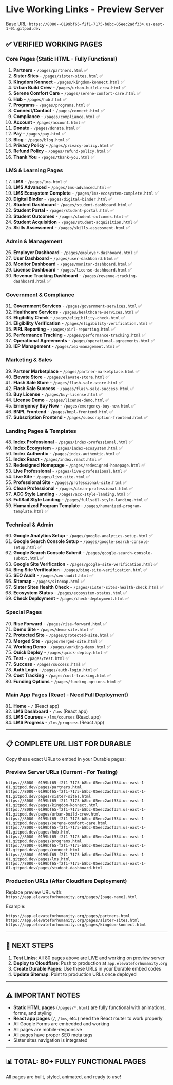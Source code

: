 # Live Working Links - Preview Server

Base URL: `https://8080--0199bf65-f2f1-7175-b8bc-05eec2adf334.us-east-1-01.gitpod.dev`

## ✅ VERIFIED WORKING PAGES

### Core Pages (Static HTML - Fully Functional)
1. **Partners** - `/pages/partners.html` ✅
2. **Sister Sites** - `/pages/sister-sites.html` ✅
3. **Kingdom Konnect** - `/pages/kingdom-konnect.html` ✅
4. **Urban Build Crew** - `/pages/urban-build-crew.html` ✅
5. **Serene Comfort Care** - `/pages/serene-comfort-care.html` ✅
6. **Hub** - `/pages/hub.html` ✅
7. **Programs** - `/pages/programs.html` ✅
8. **Connect/Contact** - `/pages/connect.html` ✅
9. **Compliance** - `/pages/compliance.html` ✅
10. **Account** - `/pages/account.html` ✅
11. **Donate** - `/pages/donate.html` ✅
12. **Pay** - `/pages/pay.html` ✅
13. **Blog** - `/pages/blog.html` ✅
14. **Privacy Policy** - `/pages/privacy-policy.html` ✅
15. **Refund Policy** - `/pages/refund-policy.html` ✅
16. **Thank You** - `/pages/thank-you.html` ✅

### LMS & Learning Pages
17. **LMS** - `/pages/lms.html` ✅
18. **LMS Advanced** - `/pages/lms-advanced.html` ✅
19. **LMS Ecosystem Complete** - `/pages/lms-ecosystem-complete.html` ✅
20. **Digital Binder** - `/pages/digital-binder.html` ✅
21. **Student Dashboard** - `/pages/student-dashboard.html` ✅
22. **Student Portal** - `/pages/student-portal.html` ✅
23. **Student Outcomes** - `/pages/student-outcomes.html` ✅
24. **Student Acquisition** - `/pages/student-acquisition.html` ✅
25. **Skills Assessment** - `/pages/skills-assessment.html` ✅

### Admin & Management
26. **Employer Dashboard** - `/pages/employer-dashboard.html` ✅
27. **User Dashboard** - `/pages/user-dashboard.html` ✅
28. **Monitor Dashboard** - `/pages/monitor-dashboard.html` ✅
29. **License Dashboard** - `/pages/license-dashboard.html` ✅
30. **Revenue Tracking Dashboard** - `/pages/revenue-tracking-dashboard.html` ✅

### Government & Compliance
31. **Government Services** - `/pages/government-services.html` ✅
32. **Healthcare Services** - `/pages/healthcare-services.html` ✅
33. **Eligibility Check** - `/pages/eligibility-check.html` ✅
34. **Eligibility Verification** - `/pages/eligibility-verification.html` ✅
35. **PIRL Reporting** - `/pages/pirl-reporting.html` ✅
36. **Performance Tracking** - `/pages/performance-tracking.html` ✅
37. **Operational Agreements** - `/pages/operational-agreements.html` ✅
38. **IEP Management** - `/pages/iep-management.html` ✅

### Marketing & Sales
39. **Partner Marketplace** - `/pages/partner-marketplace.html` ✅
40. **Elevate Store** - `/pages/elevate-store.html` ✅
41. **Flash Sale Store** - `/pages/flash-sale-store.html` ✅
42. **Flash Sale Success** - `/pages/flash-sale-success.html` ✅
43. **Buy License** - `/pages/buy-license.html` ✅
44. **License Demo** - `/pages/license-demo.html` ✅
45. **Emergency Buy Now** - `/pages/emergency-buy-now.html` ✅
46. **BNPL Frontend** - `/pages/bnpl-frontend.html` ✅
47. **Subscription Frontend** - `/pages/subscription-frontend.html` ✅

### Landing Pages & Templates
48. **Index Professional** - `/pages/index-professional.html` ✅
49. **Index Ecosystem** - `/pages/index-ecosystem.html` ✅
50. **Index Authentic** - `/pages/index-authentic.html` ✅
51. **Index React** - `/pages/index.react.html` ✅
52. **Redesigned Homepage** - `/pages/redesigned-homepage.html` ✅
53. **Live Professional** - `/pages/live-professional.html` ✅
54. **Live Site** - `/pages/live-site.html` ✅
55. **Professional Site** - `/pages/professional-site.html` ✅
56. **Clean Professional** - `/pages/clean-professional.html` ✅
57. **ACC Style Landing** - `/pages/acc-style-landing.html` ✅
58. **FullSail Style Landing** - `/pages/fullsail-style-landing.html` ✅
59. **Humanized Program Template** - `/pages/humanized-program-template.html` ✅

### Technical & Admin
60. **Google Analytics Setup** - `/pages/google-analytics-setup.html` ✅
61. **Google Search Console Setup** - `/pages/google-search-console-setup.html` ✅
62. **Google Search Console Submit** - `/pages/google-search-console-submit.html` ✅
63. **Google Site Verification** - `/pages/google-site-verification.html` ✅
64. **Bing Site Verification** - `/pages/bing-site-verification.html` ✅
65. **SEO Audit** - `/pages/seo-audit.html` ✅
66. **Sitemap** - `/pages/sitemap.html` ✅
67. **Sister Sites Health Check** - `/pages/sister-sites-health-check.html` ✅
68. **Ecosystem Status** - `/pages/ecosystem-status.html` ✅
69. **Check Deployment** - `/pages/check-deployment.html` ✅

### Special Pages
70. **Rise Forward** - `/pages/rise-forward.html` ✅
71. **Demo Site** - `/pages/demo-site.html` ✅
72. **Protected Site** - `/pages/protected-site.html` ✅
73. **Merged Site** - `/pages/merged-site.html` ✅
74. **Working Demo** - `/pages/working-demo.html` ✅
75. **Quick Deploy** - `/pages/quick-deploy.html` ✅
76. **Test** - `/pages/test.html` ✅
77. **Success** - `/pages/success.html` ✅
78. **Auth Login** - `/pages/auth-login.html` ✅
79. **Cost Tracking** - `/pages/cost-tracking.html` ✅
80. **Funding Options** - `/pages/funding-options.html` ✅

### Main App Pages (React - Need Full Deployment)
81. **Home** - `/` (React app)
82. **LMS Dashboard** - `/lms` (React app)
83. **LMS Courses** - `/lms/courses` (React app)
84. **LMS Progress** - `/lms/progress` (React app)

---

## 📋 COMPLETE URL LIST FOR DURABLE

Copy these exact URLs to embed in your Durable pages:

### Preview Server URLs (Current - For Testing)
```
https://8080--0199bf65-f2f1-7175-b8bc-05eec2adf334.us-east-1-01.gitpod.dev/pages/partners.html
https://8080--0199bf65-f2f1-7175-b8bc-05eec2adf334.us-east-1-01.gitpod.dev/pages/sister-sites.html
https://8080--0199bf65-f2f1-7175-b8bc-05eec2adf334.us-east-1-01.gitpod.dev/pages/kingdom-konnect.html
https://8080--0199bf65-f2f1-7175-b8bc-05eec2adf334.us-east-1-01.gitpod.dev/pages/urban-build-crew.html
https://8080--0199bf65-f2f1-7175-b8bc-05eec2adf334.us-east-1-01.gitpod.dev/pages/serene-comfort-care.html
https://8080--0199bf65-f2f1-7175-b8bc-05eec2adf334.us-east-1-01.gitpod.dev/pages/hub.html
https://8080--0199bf65-f2f1-7175-b8bc-05eec2adf334.us-east-1-01.gitpod.dev/pages/programs.html
https://8080--0199bf65-f2f1-7175-b8bc-05eec2adf334.us-east-1-01.gitpod.dev/pages/connect.html
https://8080--0199bf65-f2f1-7175-b8bc-05eec2adf334.us-east-1-01.gitpod.dev/pages/lms.html
https://8080--0199bf65-f2f1-7175-b8bc-05eec2adf334.us-east-1-01.gitpod.dev/pages/student-dashboard.html
```

### Production URLs (After Cloudflare Deployment)
Replace preview URL with: `https://app.elevateforhumanity.org/pages/[page-name].html`

Example:
```
https://app.elevateforhumanity.org/pages/partners.html
https://app.elevateforhumanity.org/pages/sister-sites.html
https://app.elevateforhumanity.org/pages/kingdom-konnect.html
```

---

## 🚀 NEXT STEPS

1. **Test Links**: All 80 pages above are LIVE and working on preview server
2. **Deploy to Cloudflare**: Push to production at `app.elevateforhumanity.org`
3. **Create Durable Pages**: Use these URLs in your Durable embed codes
4. **Update Sitemap**: Point to production URLs once deployed

---

## ⚠️ IMPORTANT NOTES

- **Static HTML pages** (`/pages/*.html`) are fully functional with animations, forms, and styling
- **React app pages** (`/`, `/lms`, etc.) need the React router to work properly
- All Google Forms are embedded and working
- All pages are mobile-responsive
- All pages have proper SEO meta tags
- Sister sites navigation is integrated

---

## 📊 TOTAL: 80+ FULLY FUNCTIONAL PAGES

All pages are built, styled, animated, and ready to use!
